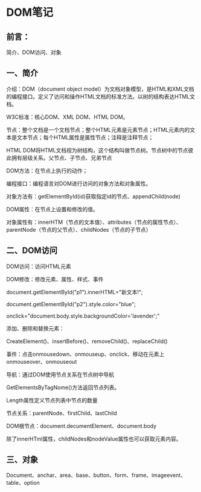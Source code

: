 # DOM笔记

## 前言：

简介、DOM访问、对象

## 一、简介

介绍：DOM（document object model）为文档对象模型，是HTML和XML文档的编程接口。定义了访问和操作HTML文档的标准方法。以树的结构表达HTML文档。

W3C标准：核心DOM、XML DOM、HTML DOM。

 

节点：整个文档是一个文档节点；整个HTML元素是元素节点；HTML元素内的文本是文本节点；每个HTML属性是属性节点；注释是注释节点；

HTML DOM将HTML文档视为树结构，这个结构叫做节点树。节点树中的节点彼此拥有层级关系。父节点、子节点、兄弟节点

 

DOM方法：在节点上执行的动作；

编程接口：编程语言对DOM进行访问的对象方法和对象属性。

对象方法有：getElementById(id)获取指定id的节点、appendChild(node)

 

DOM属性：在节点上设置和修改的值。

对象属性有：innerHTM（节点的文本值）、attributes（节点的属性节点）、parentNode（节点的父节点）、childNodes（节点的子节点）

 

## 二、DOM访问

DOM访问：访问HTML元素

DOM修改：修改元素、属性、样式、事件

document.getElementById("p1").innerHTML="新文本!";

document.getElementById("p2").style.color="blue";

onclick="document.body.style.backgroundColor='lavender';"

 

添加、删除和替换元素：

CreateElement()、insertBefore()、removeChild()、replaceChild()

 

事件：点击onmousedown、onmouseup、onclick、移动在元素上onmouseover、onmouseout

 

导航：通过DOM使用节点关系在节点树中导航

GetElementsByTagNome()方法返回节点列表。

Length属性定义节点列表中节点的数量

节点关系：parentNode、firstChild、lastChild

DOM根节点：document.decumentElement、document.body

除了innerHTml属性，childNodes和nodeValue属性也可以获取元素内容。

 

## 三、对象

Document、anchar、area、base、button、form、frame、imageevent、table、option

 